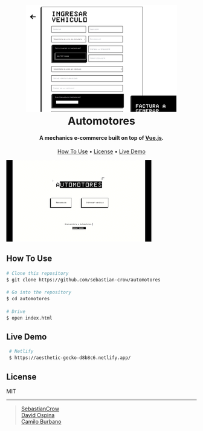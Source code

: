 <h1 align="center">
  <br>
  <a href="#"><img src="./Img/Preview.jpeg" alt="Automotores" width="400"></a>
  <br>
  Automotores
  <br>
</h1>

<h4 align="center">A mechanics e-commerce built on top of <a href="https://vuejs.org" target="_blank">Vue.js</a>.</h4>

<p align="center">
  <a href="#how-to-use">How To Use</a> •
  <a href="#license">License</a> •
  <a href="#live-demo">Live Demo</a>
  
</p>

![screenshot](./Img/Preview.gif)

## How To Use

```bash
# Clone this repository
$ git clone https://github.com/sebastian-crow/automotores

# Go into the repository
$ cd automotores

# Drive
$ open index.html
```

## Live Demo

```bash
 # Netlify
 $ https://aesthetic-gecko-d8b8c6.netlify.app/
```

## License

MIT

---

> [SebastianCrow](https://github.com/sebastian-crow) <br>
> [David Ospina](https://github.com/megof)  
> [Camilo Burbano](https://github.com/CamiloBurbano82)



